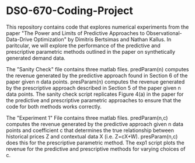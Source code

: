 # DSO-670-Coding-Project

This repository contains code that explores numerical experiments from the paper "The Power and Limits of Predictive Approaches to Observational-Data-Drive Optimization" by Dimitris Bertsimas and Nathan Kallus. In paritcular, we will explore the performance of the predictive and prescriptive parametric methods outlined in the paper on synthetically generated demand data.

The "Sanity Check" file contains three matlab files. predParam(n) computes the revenue generated by the predictive approach found in Section 6 of the paper given n data points. presParam(n) computes the revenue generated by the prescriptive approach described in Section 5 of the paper given n data points. The sanity check script replicates Figure 4(a) in the paper for the predictive and prescriptive parametric approaches to ensure that the code for both methods works correctly. 

The "Experiment 1" File contains three matlab files. predParam(n,c) computes the revenue generated by the predictive approach given n data points and coefficient c that determines the true relationship between historical prices Z and contextual data X (i.e. Z=cX+W). presParam(n,c) does this for the prescriptive parametric method. The exp1 script plots the revenue for the predictive and prescriptive methods for varying choices of c.




